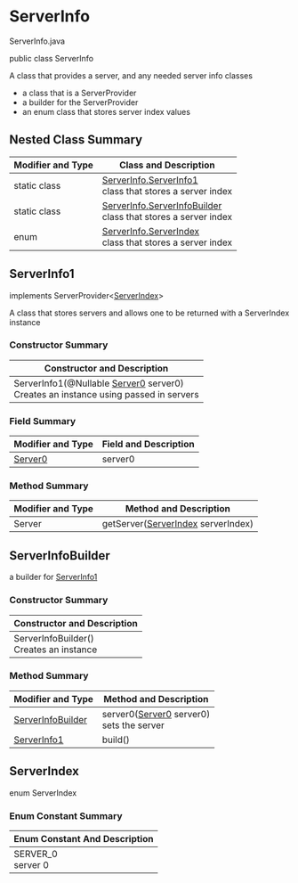 # ServerInfo
ServerInfo.java

public class ServerInfo

A class that provides a server, and any needed server info classes
- a class that is a ServerProvider
- a builder for the ServerProvider
- an enum class that stores server index values

## Nested Class Summary
| Modifier and Type | Class and Description |
| ----------------- | --------------------- |
| static class | [ServerInfo.ServerInfo1](#serverinfo1)<br>class that stores a server index |
| static class | [ServerInfo.ServerInfoBuilder](#serverinfobuilder)<br>class that stores a server index |
| enum | [ServerInfo.ServerIndex](#serverindex)<br>class that stores a server index |

## ServerInfo1
implements ServerProvider<[ServerIndex](#serverindex)><br>

A class that stores servers and allows one to be returned with a ServerIndex instance

### Constructor Summary
| Constructor and Description |
| --------------------------- |
| ServerInfo1(@Nullable [Server0](servers/Server0.md) server0)<br>Creates an instance using passed in servers |

### Field Summary
| Modifier and Type | Field and Description |
| ----------------- | --------------------- |
| [Server0](servers/Server0.md) | server0 |

### Method Summary
| Modifier and Type | Method and Description |
| ----------------- | ---------------------- |
| Server | getServer([ServerIndex](#serverindex) serverIndex) |

## ServerInfoBuilder

a builder for [ServerInfo1](#serverinfo1)

### Constructor Summary
| Constructor and Description |
| --------------------------- |
| ServerInfoBuilder()<br>Creates an instance |

### Method Summary
| Modifier and Type | Method and Description |
| ----------------- | ---------------------- |
| [ServerInfoBuilder](#serverinfobuilder) | server0([Server0](servers/Server0.md) server0)<br>sets the server |
| [ServerInfo1](#serverinfo1) | build() |

## ServerIndex
enum ServerIndex<br>

### Enum Constant Summary
| Enum Constant And Description |
| ----------------------------- |
| SERVER_0<br>server 0 |

